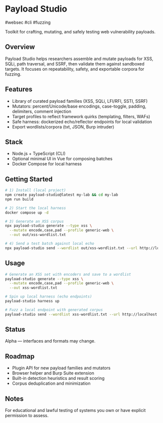 # Payload Studio

<p><span class="badge">#websec</span> <span class="badge">#cli</span> <span class="badge">#fuzzing</span></p>

Toolkit for crafting, mutating, and safely testing web vulnerability payloads.

## Overview

Payload Studio helps researchers assemble and mutate payloads for XSS, SQLi, path traversal, and SSRF, then validate them against sandboxed targets. It focuses on repeatability, safety, and exportable corpora for fuzzing.

## Features

- Library of curated payload families (XSS, SQLi, LFI/RFI, SSTI, SSRF)
- Mutators: percent/Unicode/base encodings, case-toggle, padding, delimiters, comment injection
- Target profiles to reflect framework quirks (templating, filters, WAFs)
- Safe harness: dockerized echo/reflector endpoints for local validation
- Export wordlists/corpora (txt, JSON, Burp intruder)

## Stack

- Node.js + TypeScript (CLI)
- Optional minimal UI in Vue for composing batches
- Docker Compose for local harness

## Getting Started

```bash
# 1) Install (local project)
npm create payload-studio@latest my-lab && cd my-lab
npm run build

# 2) Start the local harness
docker compose up -d

# 3) Generate an XSS corpus
npx payload-studio generate --type xss \
  --mutate encode,case,pad --profile generic-web \
  --out out/xss-wordlist.txt

# 4) Send a test batch against local echo
npx payload-studio send --wordlist out/xss-wordlist.txt --url http://localhost:8080/echo?q=
```

## Usage

```bash
# Generate an XSS set with encoders and save to a wordlist
payload-studio generate --type xss \
  --mutate encode,case,pad --profile generic-web \
  --out xss-wordlist.txt

# Spin up local harness (echo endpoints)
payload-studio harness up

# Fuzz a local endpoint with generated corpus
payload-studio send --wordlist xss-wordlist.txt --url http://localhost:8080/echo?q=
```

## Status

Alpha — interfaces and formats may change.

## Roadmap

- Plugin API for new payload families and mutators
- Browser helper and Burp Suite extension
- Built-in detection heuristics and result scoring
- Corpus deduplication and minimization

## Notes

For educational and lawful testing of systems you own or have explicit permission to assess.
